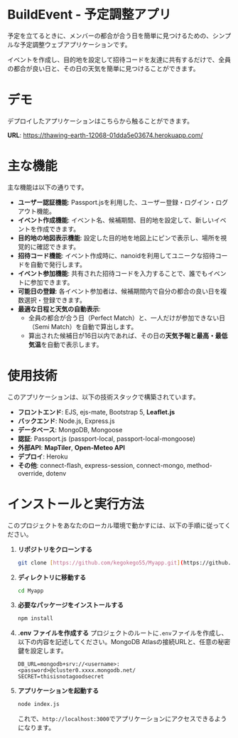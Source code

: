 # BuildEvent - 予定調整アプリ

予定を立てるときに、メンバーの都合が合う日を簡単に見つけるための、シンプルな予定調整ウェブアプリケーションです。

イベントを作成し、目的地を設定して招待コードを友達に共有するだけで、全員の都合が良い日と、その日の天気を簡単に見つけることができます。

# デモ

デプロイしたアプリケーションはこちらから触ることができます。

**URL**: https://thawing-earth-12068-01dda5e03674.herokuapp.com/

# 主な機能

主な機能は以下の通りです。

* **ユーザー認証機能**: Passport.jsを利用した、ユーザー登録・ログイン・ログアウト機能。
* **イベント作成機能**: イベント名、候補期間、目的地を設定して、新しいイベントを作成できます。
* **目的地の地図表示機能**: 設定した目的地を地図上にピンで表示し、場所を視覚的に確認できます。
* **招待コード機能**: イベント作成時に、nanoidを利用してユニークな招待コードを自動で発行します。
* **イベント参加機能**: 共有された招待コードを入力することで、誰でもイベントに参加できます。
* **可能日の登録**: 各イベント参加者は、候補期間内で自分の都合の良い日を複数選択・登録できます。
* **最適な日程と天気の自動表示**:
    * 全員の都合が合う日（Perfect Match）と、一人だけが参加できない日（Semi Match）を自動で算出します。
    * 算出された候補日が16日以内であれば、その日の**天気予報と最高・最低気温**を自動で表示します。

# 使用技術

このアプリケーションは、以下の技術スタックで構築されています。

* **フロントエンド**: EJS, ejs-mate, Bootstrap 5, **Leaflet.js**
* **バックエンド**: Node.js, Express.js
* **データベース**: MongoDB, Mongoose
* **認証**: Passport.js (passport-local, passport-local-mongoose)
* **外部API**: **MapTiler**, **Open-Meteo API**
* **デプロイ**: Heroku
* **その他**: connect-flash, express-session, connect-mongo, method-override, dotenv

# インストールと実行方法

このプロジェクトをあなたのローカル環境で動かすには、以下の手順に従ってください。

1.  **リポジトリをクローンする**
    ```bash
    git clone [https://github.com/kegokego55/Myapp.git](https://github.com/kegokego55/Myapp.git)
    ```

2.  **ディレクトリに移動する**
    ```bash
    cd Myapp
    ```

3.  **必要なパッケージをインストールする**
    ```bash
    npm install
    ```

4.  **.env ファイルを作成する**
    プロジェクトのルートに`.env`ファイルを作成し、以下の内容を記述してください。MongoDB Atlasの接続URLと、任意の秘密鍵を設定します。
    ```
    DB_URL=mongodb+srv://<username>:<password>@cluster0.xxxx.mongodb.net/
    SECRET=thisisnotagoodsecret
    ```

5.  **アプリケーションを起動する**
    ```bash
    node index.js
    ```
    これで、`http://localhost:3000`でアプリケーションにアクセスできるようになります。